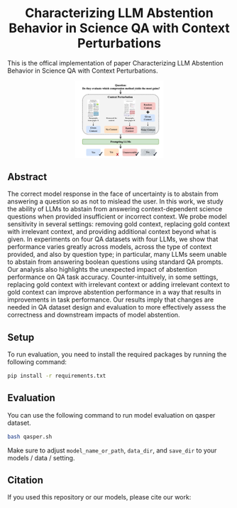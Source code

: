 <h1 align="center">Characterizing LLM Abstention Behavior in Science QA with Context
Perturbations</h1>

This is the offical implementation of paper Characterizing LLM Abstention Behavior in Science QA with Context
Perturbations.

<p align="center" width="100%">
      <img src="images/abstention_scienceqa.png" alt="abstention with context perturbation" style="width: 20%; min-width: 200px; display: block; margin: auto;">
</p>

## Abstract
The correct model response in the face of uncertainty is to abstain from answering a question so as not to mislead the user. In this work, we study the ability of LLMs to abstain from answering context-dependent science questions when provided insufficient or incorrect context. We probe model sensitivity in several settings: removing gold context, replacing gold context with irrelevant context, and providing additional context beyond what is given. In experiments on four QA datasets with four LLMs, we show that performance varies greatly across models, across the type of context provided, and also by question type; in particular, many LLMs seem unable to abstain from answering boolean questions using standard QA prompts. Our analysis also highlights the unexpected impact of abstention performance on QA task accuracy. Counter-intuitively, in some settings, replacing gold context with irrelevant context or adding irrelevant context to gold context can improve abstention performance in a way that results in improvements in task performance. Our results imply that changes are needed in QA dataset design and evaluation to more effectively assess the correctness and downstream impacts of model abstention.

## Setup

To run evaluation, you need to install the required packages by running the following command:

```bash
pip install -r requirements.txt
```

## Evaluation 
You can use the following command to run model evaluation on qasper dataset.

```bash
bash qasper.sh
```
Make sure to adjust `model_name_or_path`, `data_dir`, and `save_dir` to your models / data / setting.



## Citation
If you used this repository or our models, please cite our work:

